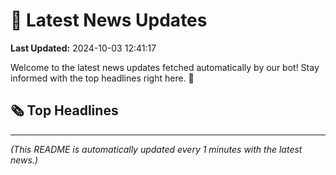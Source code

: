 # 📰 Latest News Updates
**Last Updated:** 2024-10-03 12:41:17

Welcome to the latest news updates fetched automatically by our bot! Stay informed with the top headlines right here. 🚀

## 🗞️ Top Headlines

---
*(This README is automatically updated every 1 minutes with the latest news.)*
